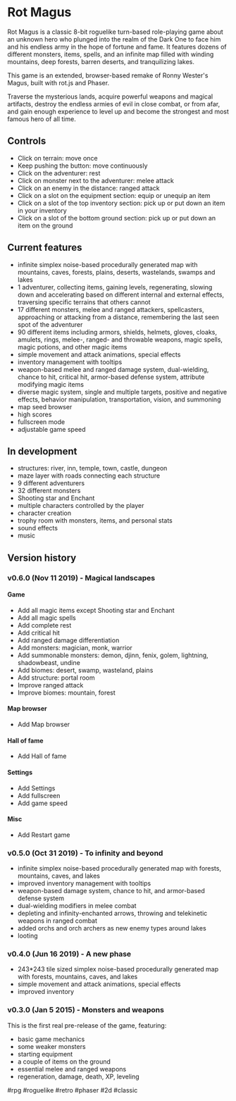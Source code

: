 # Rot Magus

Rot Magus is a classic 8-bit roguelike turn-based role-playing game about an unknown hero who plunged into the realm of the Dark One to face him and his endless army in the hope of fortune and fame. It features dozens of different monsters, items, spells, and an infinite map filled with winding mountains, deep forests, barren deserts, and tranquilizing lakes.

This game is an extended, browser-based remake of Ronny Wester's Magus, built with rot.js and Phaser.

Traverse the mysterious lands, acquire powerful weapons and magical artifacts, destroy the endless armies of evil in close combat, or from afar, and gain enough experience to level up and become the strongest and most famous hero of all time.

## Controls

* Click on terrain: move once
* Keep pushing the button: move continuously
* Click on the adventurer: rest
* Click on monster next to the adventurer: melee attack
* Click on an enemy in the distance: ranged attack
* Click on a slot on the equipment section: equip or unequip an item
* Click on a slot of the top inventory section: pick up or put down an item in your inventory
* Click on a slot of the bottom ground section: pick up or put down an item on the ground

## Current features

* infinite simplex noise-based procedurally generated map with mountains, caves, forests, plains, deserts, wastelands, swamps and lakes
* 1 adventurer, collecting items, gaining levels, regenerating, slowing down and accelerating based on different internal and external effects, traversing specific terrains that others cannot
* 17 different monsters, melee and ranged attackers, spellcasters, approaching or attacking from a distance, remembering the last seen spot of the adventurer
* 90 different items including armors, shields, helmets, gloves, cloaks, amulets, rings, melee-, ranged- and throwable weapons, magic spells, magic potions, and other magic items
* simple movement and attack animations, special effects
* inventory management with tooltips
* weapon-based melee and ranged damage system, dual-wielding, chance to hit, critical hit, armor-based defense system, attribute modifying magic items
* diverse magic system, single and multiple targets, positive and negative effects, behavior manipulation, transportation, vision, and summoning
* map seed browser
* high scores
* fullscreen mode
* adjustable game speed

## In development

* structures: river, inn, temple, town, castle, dungeon
* maze layer with roads connecting each structure
* 9 different adventurers
* 32 different monsters 
* Shooting star and Enchant
* multiple characters controlled by the player
* character creation
* trophy room with monsters, items, and personal stats
* sound effects
* music

## Version history

### v0.6.0 (Nov 11 2019) - Magical landscapes

#### Game
* Add all magic items except Shooting star and Enchant 
* Add all magic spells
* Add complete rest
* Add critical hit
* Add ranged damage differentiation
* Add monsters: magician, monk, warrior
* Add summonable monsters: demon, djinn, fenix, golem, lightning,  shadowbeast, undine
* Add biomes: desert, swamp, wasteland, plains
* Add structure: portal room
* Improve ranged attack
* Improve biomes: mountain, forest

#### Map browser
* Add Map browser

#### Hall of fame
* Add Hall of fame

#### Settings
* Add Settings
* Add fullscreen
* Add game speed

#### Misc
* Add Restart game

### v0.5.0 (Oct 31 2019) - To infinity and beyond

* infinite simplex noise-based procedurally generated map with forests, mountains, caves, and lakes
* improved inventory management with tooltips
* weapon-based damage system, chance to hit, and armor-based defense system
* dual-wielding modifiers in melee combat
* depleting and infinity-enchanted arrows, throwing and telekinetic weapons in ranged combat
* added orchs and orch archers as new enemy types around lakes
* looting

### v0.4.0 (Jun 16 2019) - A new phase

* 243*243 tile sized simplex noise-based procedurally generated map with forests, mountains, caves, and lakes
* simple movement and attack animations, special effects
* improved inventory

### v0.3.0 (Jan 5 2015) - Monsters and weapons

This is the first real pre-release of the game, featuring:

* basic game mechanics
* some weaker monsters
* starting equipment
* a couple of items on the ground
* essential melee and ranged weapons
* regeneration, damage, death, XP, leveling

 #rpg #roguelike #retro #phaser #2d #classic
